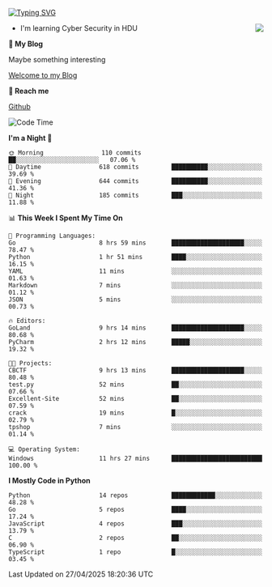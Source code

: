 [![Typing SVG](https://readme-typing-svg.herokuapp.com?font=Fira+Code&pause=1000&random=false&width=450&height=60&lines=Hello+%F0%9F%91%8B%F0%9F%8F%BB;I'm+JBNRZ)](https://git.io/typing-svg)

<a href="#">
  <img align="right" src="https://github-readme-stats.vercel.app/api?username=JBNRZ&show_icons=true&bg_color=15,f2f7fd,E0EAFC" />
</a>

- I'm learning Cyber Security in HDU

 **🌱 My Blog**

Maybe something interesting

[Welcome to my Blog](https://jbnrz.com.cn/)

 **💬 Reach me** 

[Github](https://github.com/JBNRZ)


<!--START_SECTION:waka-->
![Code Time](http://img.shields.io/badge/Code%20Time-1%2C161%20hrs%2026%20mins-blue)

**I'm a Night 🦉** 

```text
🌞 Morning                110 commits         ██░░░░░░░░░░░░░░░░░░░░░░░   07.06 % 
🌆 Daytime                618 commits         ██████████░░░░░░░░░░░░░░░   39.69 % 
🌃 Evening                644 commits         ██████████░░░░░░░░░░░░░░░   41.36 % 
🌙 Night                  185 commits         ███░░░░░░░░░░░░░░░░░░░░░░   11.88 % 
```


📊 **This Week I Spent My Time On** 

```text
💬 Programming Languages: 
Go                       8 hrs 59 mins       ████████████████████░░░░░   78.47 % 
Python                   1 hr 51 mins        ████░░░░░░░░░░░░░░░░░░░░░   16.15 % 
YAML                     11 mins             ░░░░░░░░░░░░░░░░░░░░░░░░░   01.63 % 
Markdown                 7 mins              ░░░░░░░░░░░░░░░░░░░░░░░░░   01.12 % 
JSON                     5 mins              ░░░░░░░░░░░░░░░░░░░░░░░░░   00.73 % 

🔥 Editors: 
GoLand                   9 hrs 14 mins       ████████████████████░░░░░   80.68 % 
PyCharm                  2 hrs 12 mins       █████░░░░░░░░░░░░░░░░░░░░   19.32 % 

🐱‍💻 Projects: 
CBCTF                    9 hrs 13 mins       ████████████████████░░░░░   80.48 % 
test.py                  52 mins             ██░░░░░░░░░░░░░░░░░░░░░░░   07.66 % 
Excellent-Site           52 mins             ██░░░░░░░░░░░░░░░░░░░░░░░   07.59 % 
crack                    19 mins             █░░░░░░░░░░░░░░░░░░░░░░░░   02.79 % 
tpshop                   7 mins              ░░░░░░░░░░░░░░░░░░░░░░░░░   01.14 % 

💻 Operating System: 
Windows                  11 hrs 27 mins      █████████████████████████   100.00 % 
```

**I Mostly Code in Python** 

```text
Python                   14 repos            ████████████░░░░░░░░░░░░░   48.28 % 
Go                       5 repos             ████░░░░░░░░░░░░░░░░░░░░░   17.24 % 
JavaScript               4 repos             ███░░░░░░░░░░░░░░░░░░░░░░   13.79 % 
C                        2 repos             ██░░░░░░░░░░░░░░░░░░░░░░░   06.90 % 
TypeScript               1 repo              █░░░░░░░░░░░░░░░░░░░░░░░░   03.45 % 
```




 Last Updated on 27/04/2025 18:20:36 UTC
<!--END_SECTION:waka-->
